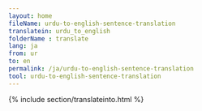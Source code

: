 ```yaml
---
layout: home
fileName: urdu-to-english-sentence-translation
translatein: urdu_to_english
folderName : translate
lang: ja
from: ur
to: en
permalink: /ja/urdu-to-english-sentence-translation
tool: urdu-to-english-sentence-translation
---
```

{% include section/translateinto.html %}